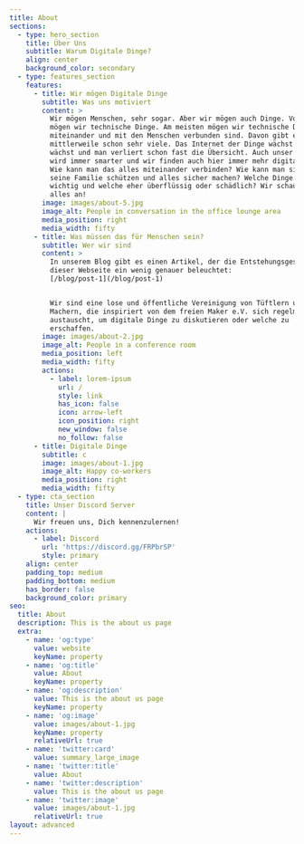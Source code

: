 ```yaml
---
title: About
sections:
  - type: hero_section
    title: Über Uns
    subtitle: Warum Digitale Dinge?
    align: center
    background_color: secondary
  - type: features_section
    features:
      - title: Wir mögen Digitale Dinge
        subtitle: Was uns motiviert
        content: >
          Wir mögen Menschen, sehr sogar. Aber wir mögen auch Dinge. Vor allem
          mögen wir technische Dinge. Am meisten mögen wir technische Dinge, die
          miteinander und mit den Menschen verbunden sind. Davon gibt es
          mittlerweile schon sehr viele. Das Internet der Dinge wächst und
          wächst und man verliert schon fast die Übersicht. Auch unser zuhause
          wird immer smarter und wir finden auch hier immer mehr digitale Dinge.
          Wie kann man das alles miteinander verbinden? Wie kann man sich und
          seine Familie schützen und alles sicher machen? Welche Dinge sind
          wichtig und welche eher überflüssig oder schädlich? Wir schauen uns
          alles an!
        image: images/about-5.jpg
        image_alt: People in conversation in the office lounge area
        media_position: right
        media_width: fifty
      - title: Was müssen das für Menschen sein?
        subtitle: Wer wir sind
        content: >
          In unserem Blog gibt es einen Artikel, der die Entstehungsgeschichte
          dieser Webseite ein wenig genauer beleuchtet:
          [/blog/post-1](/blog/post-1)


          Wir sind eine lose und öffentliche Vereinigung von Tüftlern und
          Machern, die inspiriert von dem freien Maker e.V. sich regelmäßig
          austauscht, um digitale Dinge zu diskutieren oder welche zu
          erschaffen. 
        image: images/about-2.jpg
        image_alt: People in a conference room
        media_position: left
        media_width: fifty
        actions:
          - label: lorem-ipsum
            url: /
            style: link
            has_icon: false
            icon: arrow-left
            icon_position: right
            new_window: false
            no_follow: false
      - title: Digitale Dinge
        subtitle: c
        image: images/about-1.jpg
        image_alt: Happy co-workers
        media_position: right
        media_width: fifty
  - type: cta_section
    title: Unser Discord Server
    content: |
      Wir freuen uns, Dich kennenzulernen!
    actions:
      - label: Discord
        url: 'https://discord.gg/FRPbrSP'
        style: primary
    align: center
    padding_top: medium
    padding_bottom: medium
    has_border: false
    background_color: primary
seo:
  title: About
  description: This is the about us page
  extra:
    - name: 'og:type'
      value: website
      keyName: property
    - name: 'og:title'
      value: About
      keyName: property
    - name: 'og:description'
      value: This is the about us page
      keyName: property
    - name: 'og:image'
      value: images/about-1.jpg
      keyName: property
      relativeUrl: true
    - name: 'twitter:card'
      value: summary_large_image
    - name: 'twitter:title'
      value: About
    - name: 'twitter:description'
      value: This is the about us page
    - name: 'twitter:image'
      value: images/about-1.jpg
      relativeUrl: true
layout: advanced
---
```

